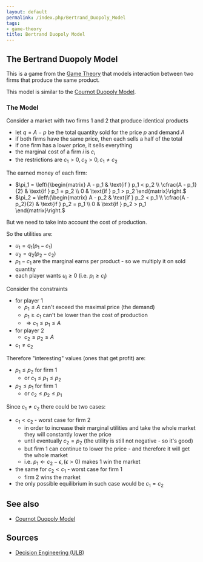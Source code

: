 ```yaml
---
layout: default
permalink: /index.php/Bertrand_Duopoly_Model
tags:
- game-theory
title: Bertrand Duopoly Model
---
```

## The Bertrand Duopoly Model
This is a game from the [Game Theory](Game_Theory) that models interaction between two firms that produce the same product. 

This model is similar to the [Cournot Duopoly Model](Cournot_Duopoly_Model).


### The Model
Consider a market with two firms $1$ and $2$ that produce identical products
- let $q = A - p$ be the total quantity sold for the price $p$ and demand $A$ 
- if both firms have the same price, then each sells a half of the total 
- if one firm has a lower price, it sells everything 
- the marginal cost of a firm $i$ is $c_i$
- the restrictions are $c_1 > 0, c_2 > 0, c_1 \ne c_2$

The earned money of each firm:
- $\pi_1 = \left\{\begin{matrix}
A - p_1 & \text{if } p_1 < p_2 \\  
\cfrac{A - p_1}{2} & \text{if } p_1 = p_2 \\
0 &  \text{if } p_1 > p_2
\end{matrix}\right.$
- $\pi_2 = \left\{\begin{matrix}
A - p_2 & \text{if } p_2 < p_1 \\  
\cfrac{A - p_2}{2} & \text{if } p_2 = p_1 \\
0 &  \text{if } p_2 > p_1
\end{matrix}\right.$


But we need to take into account the cost of production.

So the utilities are:
- $u_1 = q_1 (p_1 - c_1)$ 
- $u_2 = q_2 (p_2 - c_2)$ 
- $p_1 - c_1$ are the marginal earns per product - so we multiply it on sold quantity
- each player wants $u_i \geqslant 0$ (i.e. $p_i \geqslant c_i$)


Consider the constraints 
- for player 1
  - $p_1 \leqslant A$ can't exceed the maximal price (the demand)
  - $p_1 \geqslant c_1$ can't be lower than the cost of production
  - $\Rightarrow c_1 \leqslant p_1 \leqslant A$
- for player 2
  - $c_2 \leqslant p_2 \leqslant A$
- $c_1 \ne c_2$

Therefore "interesting" values (ones that get profit) are:
- $p_1 \leqslant p_2$ for firm 1
  - or $c_1 \leqslant p_1 \leqslant p_2$
- $p_2 \leqslant p_1$ for firm 1
  - or $c_2 \leqslant p_2 \leqslant p_1$

Since $c_1 \ne c_2$ there could be two cases:
- $c_1 < c_2$ - worst case for firm 2
  - in order to increase their marginal utilities and take the whole market they will constantly lower the price 
  - until eventually $c_2 = p_2$ (the utility is still not negative - so it's good)
  - but firm 1 can continue to lower the price - and therefore it will get the whole market 
  - i.e. $p_1 \leftarrow  c_2 - \epsilon, (\epsilon > 0)$ makes 1 win the market
- the same for $c_2 < c_1$ - worst case for firm 1
  - firm 2 wins the market
- the only possible equilibrium in such case would be $c_1 = c_2$

 
## See also
- [Cournot Duopoly Model](Cournot_Duopoly_Model)

## Sources
- [Decision Engineering (ULB)](Decision_Engineering_(ULB))
